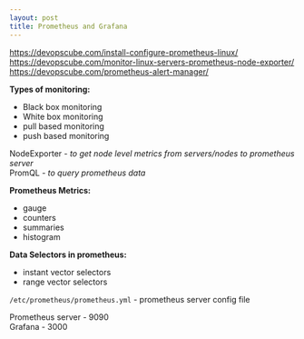 ```yaml
---
layout: post
title: Prometheus and Grafana
---
```


https://devopscube.com/install-configure-prometheus-linux/ <br>
https://devopscube.com/monitor-linux-servers-prometheus-node-exporter/ <br>
https://devopscube.com/prometheus-alert-manager/

**Types of monitoring:** <br>
  - Black box monitoring
  - White box monitoring
  - pull based monitoring
  - push based monitoring

NodeExporter - *to get node level metrics from servers/nodes to prometheus server* <br>
PromQL - *to query prometheus data*

**Prometheus Metrics:** <br>
  - gauge
  - counters
  - summaries
  - histogram

**Data Selectors in prometheus:** <br>
  - instant vector selectors
  - range vector selectors

`/etc/prometheus/prometheus.yml` - prometheus server config file

Prometheus server - 9090 <br>
Grafana - 3000



